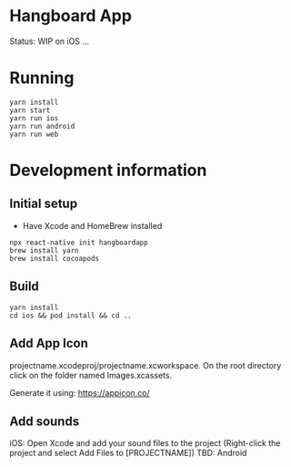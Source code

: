 # Hangboard App
Status: WIP on iOS ...

# Running
```
yarn install
yarn start
yarn run ios
yarn run android
yarn run web
```

# Development information
## Initial setup
+ Have Xcode and HomeBrew installed
```
npx react-native init hangboardapp
brew install yarn
brew install cocoapods
```

## Build
```
yarn install
cd ios && pod install && cd ..
```

## Add App Icon
projectname.xcodeproj/projectname.xcworkspace. On the root directory click on the folder named Images.xcassets.

Generate it using: https://appicon.co/

## Add sounds
iOS: Open Xcode and add your sound files to the project (Right-click the project and select Add Files to [PROJECTNAME])
TBD: Android

